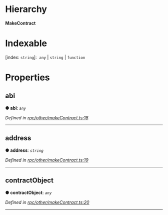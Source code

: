 

# Hierarchy

**MakeContract**

# Indexable

\[index: `string`\]:&nbsp; `any` &#124; `string` &#124; `function`

# Properties

<a id="abi"></a>

##  abi

**● abi**: *`any`*

*Defined in [rpc/other/makeContract.ts:18](https://github.com/paritytech/js-libs/blob/add7962/packages/light.js/src/rpc/other/makeContract.ts#L18)*

___
<a id="address"></a>

##  address

**● address**: *`string`*

*Defined in [rpc/other/makeContract.ts:19](https://github.com/paritytech/js-libs/blob/add7962/packages/light.js/src/rpc/other/makeContract.ts#L19)*

___
<a id="contractobject"></a>

##  contractObject

**● contractObject**: *`any`*

*Defined in [rpc/other/makeContract.ts:20](https://github.com/paritytech/js-libs/blob/add7962/packages/light.js/src/rpc/other/makeContract.ts#L20)*

___

